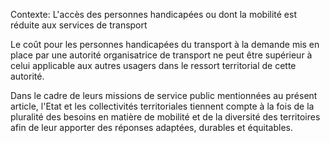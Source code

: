 Contexte: L'accès des personnes handicapées ou dont la mobilité est réduite aux services de transport

Le coût pour les personnes handicapées du transport à la demande mis en place par une autorité organisatrice de transport ne peut être supérieur à celui applicable aux autres usagers dans le ressort territorial de cette autorité.

Dans le cadre de leurs missions de service public mentionnées au présent article, l'Etat et les collectivités territoriales tiennent compte à la fois de la pluralité des besoins en matière de mobilité et de la diversité des territoires afin de leur apporter des réponses adaptées, durables et équitables.